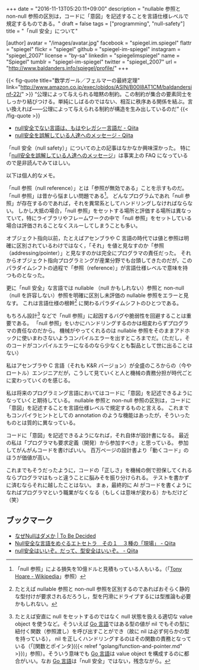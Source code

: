 +++
date = "2016-11-13T05:20:11+09:00"
description = "nullable 参照と non-null 参照の区別は，コードに「意図」を記述することを言語仕様レベルで規定するものである。"
draft = false
tags = ["programming", "null-safety"]
title = "「null 安全」について"

[author]
  avatar = "/images/avatar.jpg"
  facebook = "spiegel.im.spiegel"
  flattr = "spiegel"
  flickr = "spiegel"
  github = "spiegel-im-spiegel"
  instagram = "spiegel_2007"
  license = "by-sa"
  linkedin = "spiegelimspiegel"
  name = "Spiegel"
  tumblr = "spiegel-im-spiegel"
  twitter = "spiegel_2007"
  url = "http://www.baldanders.info/spiegel/profile/"
+++

{{< fig-quote title="数学ガール／フェルマーの最終定理" link="http://www.amazon.co.jp/exec/obidos/ASIN/B00I8AT1CM/baldandersinf-22/" >}}
<q>公理によって与えられる暗黙の制約。この制約が集合の要素同士をしっかり結びつける。単純にしばるのではない、相互に秩序ある関係を結ぶ。言い換えれば――公理によって与えられる制約が構造を生み出しているのだ</q>
{{< /fig-quote >}}

- [null安全でない言語は、もはやレガシー言語だ - Qiita](http://qiita.com/koher/items/e4835bd429b88809ab33)
- [null安全を誤解している人達へのメッセージ - Qiita](http://qiita.com/omochimetaru/items/ee29d4c6eb0d78f02b15)

「null 安全（null safety）」についての上の記事はなかなか興味深かった。
特に「[null安全を誤解している人達へのメッセージ](http://qiita.com/omochimetaru/items/ee29d4c6eb0d78f02b15)」は事実上の FAQ になっているので是非読んでみてほしい。

以下は個人的なメモ。

「null 参照（null reference）」とは「参照が無効である」ことを示すものだ。
「null 参照」は昔から悩ましい問題である[^ah]。
どんなプログラムであれ「null 参照」が存在するのであれば，それを異常系としてハンドリングしなければならない。
しかし大抵の場合，「null 参照」をセットする場所と評価する場所は異なっていて，特にライブラリやフレームワークの中で「null 参照」をセットしている場合は評価されることなくスルーしてしまうことも多い。

[^ah]: 「null 参照」による損失を10億ドルと見積もっている人もいる。（「[Tony Hoare - Wikipedia](https://en.wikipedia.org/wiki/Tony_Hoare)」参照）

オブジェクト指向以前，たとえばアセンブラや C 言語の時代では値と参照は明確に区別されているわけではなく，「それ」を値と見なすのか「参照（addressing/pointer）」と見なすのかは完全にプログラマの責任だった。
それからオブジェクト指向プログラミングが産業分野でも台頭してきたのだが，このパラダイムシフトの過程で「参照（reference）」が言語仕様レベルで意味を持つものとなった。

更に「null 安全」な言語では nullable （null かもしれない）参照と non-null （null を許容しない）参照を明確に区別し未評価の nullable 参照をエラーと見なす。
これは言語仕様の根幹[^ns] に関わるパラダイムシフトのひとつである。

[^ns]: たとえば nullable 参照と non-null 参照を区別するのであればおそらく静的な型付けが要求されるだろうし，型を円滑にドライブするには型推論も必要かもしれない。

もちろん設計[^vo] などで「null 参照」に起因するバグや脆弱性を回避することは重要である。
「null 参照」をいかにハンドリングするのかは相変わらずプログラマの責任なのだから。
機械がやってくれるのは nullable 参照をそのままアドホックに使いまわさないようコンパイルエラーを出すところまでだ。（ただし，そのコードがコンパイルエラーになるのなら少なくとも製品として世に出ることはない）

[^vo]: たとえば安直に null をセットするのではなく null 状態を扱える適切な value object を使うなど。そういえば [Go 言語]ではある型の値が nil でもその型に紐付く関数（参照渡し）を呼び出すことができ（故に nil は必ず何らかの型を持っている）， nil を正しくハンドリングするのはその関数の責務となっている（「[関数とポインタ]({{< relref "golang/function-and-pointer.md" >}})」参照）。そういう意味でも [Go 言語]は value object を構成するのに都合がいい。なお [Go 言語]は「null 安全」ではない，残念ながら。

私はアセンブラや C 言語（それも K&R バージョン）が全盛のころからの（今やロートル）エンジニアだが，こうして見ていくと人と機械の責務分担が時代ごとに変わっていくのを感じる。

私は将来のプログラミング言語においてはコードに「意図」を記述できるようになっていくと期待している。
nullable 参照と non-null 参照の区別は，コードに「意図」を記述することを言語仕様レベルで規定するものと言える。
これまでもコンパイラヒントとしての annotation のような機能はあったが，そういったものとは質的に異なっている。

コードに「意図」を記述できるようになれば，それ自体が設計書になる。
最近の私は「プログラマも要求定義（開発）から参加すべき」と思っている。
参加してがんがんコードを書けばいい。
百万ページの設計書より「動くコード」のほうが価値が高い。

これまでもそうだったように，コードの「正しさ」を機械の側で担保してくれるならプログラマはもっと違うことに脳みそを振り分けられる。
テストを書かずに済むならそれに越したことはない。
まぁ，最終的に AI がコードを書くようになればプログラマという職業がなくなる（もしくは意味が変わる）かもだけど（笑）

## ブックマーク

- [なぜNullはダメか | To Be Decided](https://tbd.kaitoy.xyz/2015/07/26/why-null-is-bad/)
- [Null安全な言語をめぐるエトセトラ　その１　３種の「現場」 - Qiita](http://qiita.com/kmry2045/items/0d412a6461de70719ec4)
- [null安全はいいぞ。だって、型安全はいいぞ。 - Qiita](http://qiita.com/takasek/items/119218a2bae2f75062c0)

[Go 言語]: https://golang.org/ "The Go Programming Language"
